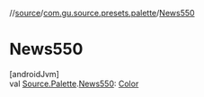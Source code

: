 //[source](../../index.md)/[com.gu.source.presets.palette](index.md)/[News550](-news550.md)

# News550

[androidJvm]\
val [Source.Palette](../com.gu.source/-source/-palette/index.md).[News550](-news550.md): [Color](https://developer.android.com/reference/kotlin/androidx/compose/ui/graphics/Color.html)

